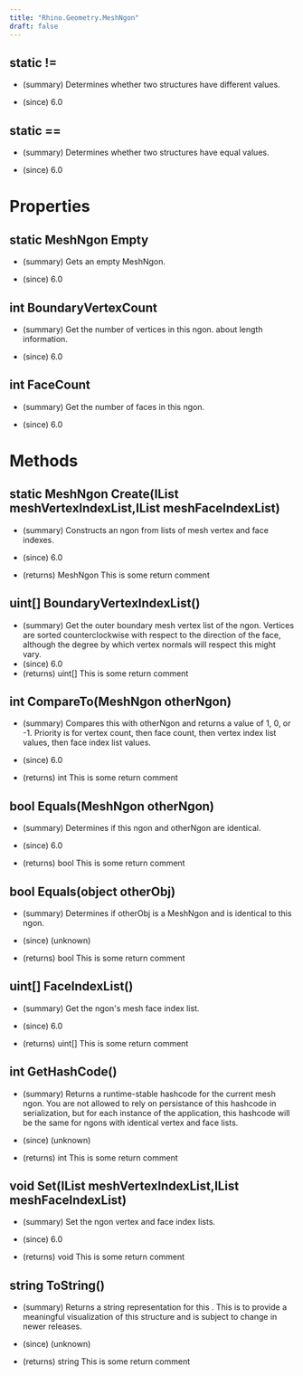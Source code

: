 ```yaml
---
title: "Rhino.Geometry.MeshNgon"
draft: false
---
```


## static !=
- (summary) 
     Determines whether two  structures have different values.
     
- (since) 6.0
## static ==
- (summary) 
     Determines whether two  structures have equal values.
     
- (since) 6.0
# Properties
## static MeshNgon Empty
- (summary) 
     Gets an empty MeshNgon.
     
- (since) 6.0
## int BoundaryVertexCount
- (summary) 
     Get the number of vertices in this ngon.
      about length information.
     
- (since) 6.0
## int FaceCount
- (summary) 
     Get the number of faces in this ngon.
     
- (since) 6.0
# Methods
## static MeshNgon Create(IList<int> meshVertexIndexList,IList<int> meshFaceIndexList)
- (summary) 
     Constructs an ngon from lists of mesh vertex and face indexes.
     
- (since) 6.0
- (returns) MeshNgon This is some return comment
## uint[] BoundaryVertexIndexList()
- (summary) 
     Get the outer boundary mesh vertex list of the ngon.
     Vertices are sorted counterclockwise with respect to the direction of the face,
     although the degree by which vertex normals will respect this might vary.
- (since) 6.0
- (returns) uint[] This is some return comment
## int CompareTo(MeshNgon otherNgon)
- (summary) 
     Compares this  with otherNgon
     and returns a value of 1, 0, or -1.
     Priority is for vertex count, then face count,
     then vertex index list values, then face index list values.
     
- (since) 6.0
- (returns) int This is some return comment
## bool Equals(MeshNgon otherNgon)
- (summary) 
     Determines if this ngon and otherNgon are identical.
     
- (since) 6.0
- (returns) bool This is some return comment
## bool Equals(object otherObj)
- (summary) 
     Determines if otherObj is a MeshNgon and is identical to this ngon.
     
- (since) (unknown)
- (returns) bool This is some return comment
## uint[] FaceIndexList()
- (summary) 
     Get the ngon's mesh face index list.
     
- (since) 6.0
- (returns) uint[] This is some return comment
## int GetHashCode()
- (summary) 
     Returns a runtime-stable hashcode for the current mesh ngon.
     You are not allowed to rely on persistance of this hashcode in
     serialization, but for each instance of the application, this hashcode
     will be the same for ngons with identical vertex and face lists.
     
- (since) (unknown)
- (returns) int This is some return comment
## void Set(IList<int> meshVertexIndexList,IList<int> meshFaceIndexList)
- (summary) 
     Set the ngon vertex and face index lists.
     
- (since) 6.0
- (returns) void This is some return comment
## string ToString()
- (summary) 
     Returns a string representation for this .
     This is to provide a meaningful visualization of this structure
     and is subject to change in newer releases.
     
- (since) (unknown)
- (returns) string This is some return comment

